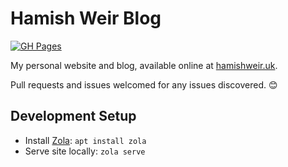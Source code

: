 # Hamish Weir Blog
[![GH Pages](https://github.com/signal32/blog/actions/workflows/main.yml/badge.svg?branch=master)](https://github.com/signal32/blog/actions/workflows/main.yml)

My personal website and blog, available online at [hamishweir.uk](https://hamishweir.uk/).

Pull requests and issues welcomed for any issues discovered. 😊

## Development Setup
 - Install [Zola](https://www.getzola.org/): `apt install zola`
 - Serve site locally: `zola serve`